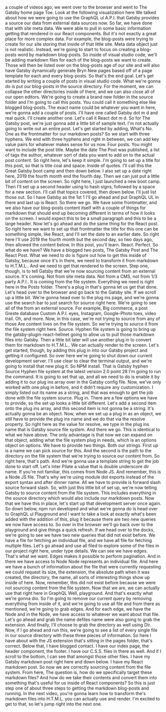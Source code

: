 a couple of videos ago, we went over to the browser and went to The Gatsby home page Toe. Look at the following visualization here We talked about how we were going to use the GraphQL ul A.P.I. that Gatsby provides a source our data from external data sources now. So far, we have done that with site meta data. We were able to pull in some basic information getting that rendered in our React components. But it's not exactly a great place for more complex data. For example, the blog-posts were trying to create for our site storing that inside of that little site. Meta data object just is not realistic. Instead, we're going to start to focus on creating a blog-posts word by markdown blog-posts. So inside of visual studio code, we'll be adding markdown files for each of the blog-posts we want to create. Those will then be listed over on the blog-posts age of our site and will also have Gatsby dynamically generate Bryn New pages based off of a page template for each and every blog-posts. So that's the end goal. Let's get started by writing a couple of posts in visual studio code. What we're gonna do is put our blog-posts in the source directory. For the moment, we can collapse the other directories inside of there, and we can also close all of our open editors. We're going to create a brand new folder in the source folder and I'm going to call this posts. You could call it something else like blogged blog-posts. The exact name could be whatever you want in here, we're gonna add a couple of posts. I'll have one called Gatsby dot m d and real quick. I'll create another one. Let's call it React dot m d. So for The Gatsby post, we're just gonna add a little bit of sample text. I'm not actually going to write out an entire post. Let's get started by adding, What's No. One as the frontmatter for our markdown posts? So we start with three hyphens. We end with three hyphens and right in between, we can add key value pairs for whatever makes sense for us now. Four posts. You might want to include the post title. Maybe the date The Post was published, a list of tags the author, whatever sort of data you want to add on to the actual post content. So right here, let's keep it simple. I'm going to set up a title for this post, so that is title coal and space. Inside of quotes. I'll call this the Great Gatsby boot camp and then down below. I also set up a date right here, 2019 the fourth month end the fourth day. Then we can just put a little bit of content on the screen. So right here, I just launched a new boot camp. Then I'll set up a second header using to hash signs, followed by a space for a new section. I'll call that topics covered, then down below. I'll just list those out. So I have Gatsby as the 1st 1 I'll go ahead and put GraphQL UL in there and last up is React. So there we go. We have some frontmatter, and we also have our blog-posts content itself with a couple of things for markdown that should end up becoming different in terms of how it looks on the screen. I would expect this to be a small paragraph and this to be a large header. Now let's go ahead and do the same thing for the React post. So right here we want to set up that frontmatter the title for this one can be something simple, like React, and I'll set the date to an earlier date. So right here I'll use 2019 the fourth month but the second day, so two days ago, then allowed the content below. In this post, you'll learn. React. Perfect. So what do we have? We have a blogged two posts, The Gatsby Post and The React Post. What we need to do is figure out how to get this inside of Gatsby, because once it's in there, we need to transform it from markdown to H.T.M.L.. And we need to get that rendered to the screen. Step one, though, is to tell Gatsby that we're now sourcing content from an external source. It's coming. Not from site meta data. Not from a CMS, not from 1/3 party A.P.I.. It is coming from the file system. Everything we need is right here in the Posts folder. There's a plug in that's gonna let us get that done. Let's head over to the browser and go back to the Gatsby site. If we scroll up a little bit. We're gonna head over to the plug ins page, and we're gonna use the search bar to just search for source right here. We're going to see all of the from an external source. For example, Big commerce, a post Greste database Custom A.P.I. eyes, Instagram, Google-Photo toes, video trail. Oh, and more. Now, in this case, we're not trying to source from any of those Are content lives on the file system. So we're trying to source it from the file system right here. Source. Hyphen file system is going to bring up the gatsby-plugin-react-helmet going to allow us to pull those markdown files into Gatsby. Then a little bit later will use another plug in to convert them for markdown to H.T.M.L.. We can actually render to the screen. Let's get started, though, by adding this plug in into our Gatsby project and getting it configured. So over here we're going to shut down our current development server. I'll use clear to clear the terminal output, and we're going to install that new plug it. So NPM install. That is Gatsby hyphen Source Hyphen file system at the latest version 2.0 point 28 I'm going to run the command. It is going to set that up, and all we need to do is enable it by adding it to our plug ins array over in the Gatsby config file. Now, we've only worked with one plug in before, and it didn't require any customization. I simply listed out its name as a string, and that was enough to get the job done with the file system source. Plug in. There are a few options we have to provide, so the set up looks a little bit different. Let's add a second item onto the plug ins array, and this second item is not gonna be a string. It's actually gonna be an object. Now, when we set up a plug in as an object, we still have to provide the plug ins name and we do that via the resolve property. So right here as the value for resolve, we type in the plug ins name that is Gatsby source file system. And there we go. This is identical to what we have above. The only advantage is that now we can expand on that object, adding what the file system plug in needs, which is an options object on options. We have to provide two things. Both our strings. First up is a name we can pick source for this. And the second is the path to the directory on the file system that we're trying to source our content from. So right here, that's path. And we're gonna use a template string to get the job done to start off. Let's inter Pilate a value that is double underscore dir name. If you're not familiar, this comes from Node JS. And remember, this is a Node JS file. That's why we're using module dot exports instead of the export syntax and after dinner name. All we have to provide is forward slash source forward slash. So, with just this little bit of set up, we're now telling Gatsby to source content from the file system. This includes everything in the source directory which would also include our markdown posts. Now that we have this in place, let's start up that development server once again. So down below, npm run developed and what we're gonna do is head over to GraphQL ul Playground and I want to take a look at exactly what's been added with the addition of this, plug it because there are two new queries we now have access to. So over in the browser we'll go back over to the playground and give things a quick refresh. If we head over to the docks, we're going to see we have two new queries that did not exist before. We have a file for fetching an individual file, and we have all file for fetching multiple files. Let's go ahead and use all filed to explore some of the files in our project right here, under type details. We can see we have edges. That's what we want. Edges makes it possible to perform pagination. And in there we have access to Node Node represents an individual file. And here we have a bunch of information about the file that were currently requesting we could request its size, the extension, the absolute path when it was created, the directory, the name, all sorts of interesting things show up inside of here. Now, remember, this did not exist before because we were not sourcing content from the file system. Now that we are, we can actually use that right here in GraphQL Well, playground. And that's exactly what we're gonna dio. So I'm going to remove our current query by removing everything from inside of it, and we're going to use all file and from there as mentioned, we're going to grab edges. And for each edge, we have the Node and in the Node, we have access to whatever we want about that file. Let's go ahead and grab the name defiles name were also going to grab the extension. And finally, I'll choose to grab the directory as well using Dir. Now, if I go ahead and run this, we're going to see a list of every single file in our source directory with these three pieces of information. So here I have about with the JS extension that's sitting in the pages folder, that's correct. Below that, I have blogged contact. I have our index page, the header component, the footer. I have our C.S.S. files in there as well. And if I scroll to the bottom, I can see that amongst those other files. I have my Gatsby markdown post right here and down below. I have my React markdown post. So now we are correctly sourcing content from the file system. From here, The question is, how do we specifically target these markdown files? And how do we take their contents and convert them into something that's useful for us inside of React components? So this is just step one of about three steps to getting the markdown blog-posts and running. In the next video, you're gonna learn how to transform the's markdown files into H.T.M.L. you can actually use and render. I'm excited to get to that, so let's jump right into the next one.